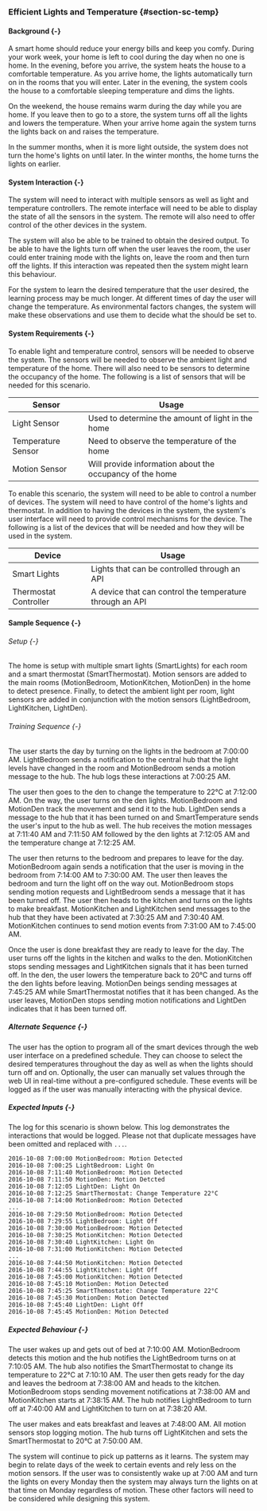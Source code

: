 ### Efficient Lights and Temperature {#section-sc-temp}

#### Background {-}

A smart home should reduce your energy bills and keep you comfy. During your work week, your home
is left to cool during the day when no one is home. In the evening, before you arrive, the
system heats the house to a comfortable temperature. As you arrive home, the lights automatically
turn on in the rooms that you will enter. Later in the evening, the system cools the house to a
comfortable sleeping temperature and dims the lights.

On the weekend, the house remains warm during the day while you are home. If you leave then
to go to a store, the system turns off all the lights and lowers the temperature. When your
arrive home again the system turns the lights back on and raises the temperature.

In the summer months, when it is more light outside, the system does not turn the home's lights
on until later. In the winter months, the home turns the lights on earlier.


#### System Interaction {-}

The system will need to interact with multiple sensors as well as light and temperature
controllers. The remote interface will need to be able to display the state of all the sensors
in the system. The remote will also need to offer control of the other devices in the system.

The system will also be able to be trained to obtain the desired output. To be able to have the
lights turn off when the user leaves the room, the user could enter training mode with the
lights on, leave the room and then turn off the lights. If this interaction was repeated then the
system might learn this behaviour.

For the system to learn the desired temperature that the user desired, the learning process may
be much longer. At different times of day the user will change the temperature. As environmental
factors changes, the system will make these observations and use them to decide what the should
be set to.

#### System Requirements {-}

To enable light and temperature control, sensors will be needed to observe the system. The
sensors will be needed to observe the ambient light and temperature of the home. There
will also need to be sensors to determine the occupancy of the home. The following is a list of
sensors that will be needed for this scenario.

| Sensor             | Usage                                                    |
| ------------------ | -------------------------------------------------------- |
| Light Sensor       | Used to determine the amount of light in the home        |
| Temperature Sensor | Need to observe the temperature of the home              |
| Motion Sensor      | Will provide information about the occupancy of the home |

To enable this scenario, the system will need to be able to control a number of devices. The system
will need to have control of the home's lights and thermostat. In addition to having the devices in
the system, the system's user interface will need to provide control mechanisms for the device.
The following is a list of the devices that will be needed and how they will be used in the system.

| Device                | Usage                                                    |
| --------------------- | -------------------------------------------------------- |
| Smart Lights          | Lights that can be controlled through an API             |
| Thermostat Controller | A device that can control the temperature through an API |

#### Sample Sequence {-}

###### Setup {-}

The home is setup with multiple smart lights (SmartLights) for each room and a smart thermostat
(SmartThermostat). Motion sensors are added to the main rooms (MotionBedroom, MotionKitchen,
MotionDen) in the home to detect presence. Finally, to detect the ambient light per room, light
sensors are added in conjunction with the motion sensors (LightBedroom, LightKitchen, LightDen).

###### Training Sequence {-}

The user starts the day by turning on the lights in the bedroom at 7:00:00 AM. LightBedroom sends
a notification to the central hub that the light levels have changed in the room and MotionBedroom
sends a motion message to the hub. The hub logs these interactions at 7:00:25 AM.

The user then goes to the den to change the temperature to 22°C at 7:12:00 AM. On the way, the
user turns on the den lights. MotionBedroom and MotionDen track the movement and send it to the
hub. LightDen sends a message to the hub that it has been turned on and SmartTemperature sends
the user's input to the hub as well. The hub receives the motion messages at 7:11:40 AM and
7:11:50 AM followed by the den lights at 7:12:05 AM and the temperature change at 7:12:25 AM.

The user then returns to the bedroom and prepares to leave for the day. MotionBedroom again
sends a notification that the user is moving in the bedroom from 7:14:00 AM to 7:30:00 AM.
The user then leaves the bedroom and turn the light off on the way out. MotionBedroom stops
sending motion requests and LightBedroom sends a message that it has been turned off.
The user then heads to the kitchen and turns on the lights to make breakfast. MotionKitchen
and LightKitchen send messages to the hub that they have been activated at 7:30:25 AM and
7:30:40 AM. MotionKitchen continues to send motion events from 7:31:00 AM to 7:45:00 AM.

Once the user is done breakfast they are ready to leave for the day. The user turns off the
lights in the kitchen and walks to the den. MotionKitchen stops sending messages and
LightKitchen signals that it has been turned off. In the den, the user lowers the temperature
back to 20°C and turns off the den lights before leaving. MotionDen beings sending messages
at 7:45:25 AM while SmartThermostat notifies that it has been changed. As the user leaves,
MotionDen stops sending motion notifications and LightDen indicates that it has been turned off.

##### Alternate Sequence {-}

The user has the option to program all of the smart devices through the web user interface on
a predefined schedule. They can choose to select the desired temperatures throughout the day
as well as when the lights should turn off and on. Optionally, the user can manually set values
through the web UI in real-time without a pre-configured schedule. These events will be logged
as if the user was manually interacting with the physical device.

##### Expected Inputs {-}

The log for this scenario is shown below. This log demonstrates the interactions that would
be logged. Please not that duplicate messages have been omitted and replaced with `...`.

```
2016-10-08 7:00:00 MotionBedroom: Motion Detected
2016-10-08 7:00:25 LightBedroom: Light On
2016-10-08 7:11:40 MotionBedroom: Motion Detected
2016-10-08 7:11:50 MotionDen: Motion Detcted
2016-10-08 7:12:05 LightDen: Light On
2016-10-08 7:12:25 SmartThermostat: Change Temperature 22°C
2016-10-08 7:14:00 MotionBedroom: Motion Detected
...
2016-10-08 7:29:50 MotionBedroom: Motion Detected
2016-10-08 7:29:55 LightBedroom: Light Off
2016-10-08 7:30:00 MotionBedroom: Motion Detected
2016-10-08 7:30:25 MotionKitchen: Motion Detected
2016-10-08 7:30:40 LightKitchen: Light On
2016-10-08 7:31:00 MotionKitchen: Motion Detected
...
2016-10-08 7:44:50 MotionKitchen: Motion Detected
2016-10-08 7:44:55 LightKitchen: Light Off
2016-10-08 7:45:00 MotionKitchen: Motion Detected
2016-10-08 7:45:10 MotionDen: Motion Detected
2016-10-08 7:45:25 SmartThemostate: Change Temperature 22°C
2016-10-08 7:45:30 MotionDen: Motion Detected
2016-10-08 7:45:40 LightDen: Light Off
2016-10-08 7:45:45 MotionDen: Motion Detected
```


##### Expected Behaviour {-}

The user wakes up and gets out of bed at 7:10:00 AM. MotionBedroom detects this motion and the
hub notifies the LightBedroom turns on at 7:10:05 AM. The hub also notifies the SmartThermostat
to change its temperature to 22°C at 7:10:10 AM. The user then gets ready for the day and
leaves the bedroom at 7:38:00 AM and heads to the kitchen. MotionBedroom stops sending
movement notifications at 7:38:00 AM and MotionKitchen starts at 7:38:15 AM. The hub notifies
LightBedroom to turn off at 7:40:00 AM and LightKitchen to turn on at 7:38:20 AM.

The user makes and eats breakfast and leaves at 7:48:00 AM. All motion sensors stop logging
motion. The hub turns off LightKitchen and sets the SmartThermostat to 20°C at 7:50:00 AM.

The system will continue to pick up patterns as it learns. The system may begin to relate days
of the week to certain events and rely less on the motion sensors. If the user was to consistently
wake up at 7:00 AM and turn the lights on every Monday then the system may always turn the lights
on at that time on Monday regardless of motion. These other factors will need to be considered
while designing this system.


